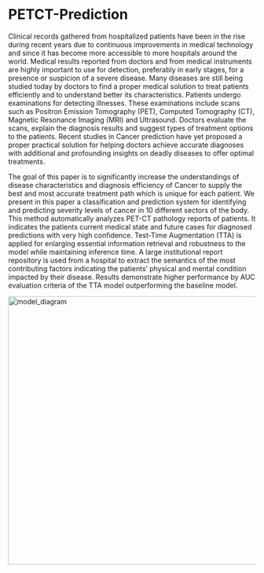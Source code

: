 # PETCT-Prediction
Clinical records gathered from hospitalized patients have been in the rise during recent years due to continuous improvements in medical technology and since it has become more accessible to more hospitals around the world. Medical results reported from doctors and from medical instruments are highly important to use for detection, preferably in early stages, for a presence or suspicion of a severe disease. Many diseases are still being studied today by doctors to find a proper medical solution to treat patients efficiently and to understand better its characteristics. Patients undergo examinations for detecting illnesses. These examinations include scans such as Positron Emission Tomography (PET), Computed Tomography (CT), Magnetic Resonance Imaging (MRI) and Ultrasound. Doctors evaluate the scans, explain the diagnosis results and suggest types of treatment options to the patients. Recent studies in Cancer prediction have yet proposed a proper practical solution for helping doctors achieve accurate diagnoses with additional and profounding insights on deadly diseases to offer optimal treatments.

The goal of this paper is to significantly increase the understandings of disease characteristics and diagnosis efficiency of Cancer to supply the best and most accurate treatment path which is unique for each patient. We present in this paper a classification and prediction system for identifying and predicting severity levels of cancer in 10 different sectors of the body. This method automatically analyzes PET-CT pathology reports of patients. It indicates the patients current medical state and future cases for diagnosed predictions with very high confidence. Test-Time Augmentation (TTA) is applied for enlarging essential information retrieval and robustness to the model while maintaining inference time. A large institutional report repository is used from a hospital to extract the semantics of the most contributing factors indicating the patients’ physical and mental condition impacted by their disease. Results demonstrate higher performance by AUC evaluation criteria of the TTA model outperforming the baseline model.

<img width="546" alt="model_diagram" src="https://user-images.githubusercontent.com/44165771/197387479-25829960-2caa-4f45-a28d-518be2951e13.png">
